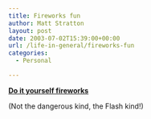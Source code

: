 ```yaml
---
title: Fireworks fun
author: Matt Stratton
layout: post
date: 2003-07-02T15:39:00+00:00
url: /life-in-general/fireworks-fun
categories:
  - Personal

---
```

**[Do it yourself fireworks][1]**
  
(Not the dangerous kind, the Flash kind!)

 [1]: http://www.njagyouth.org/liberty.htm